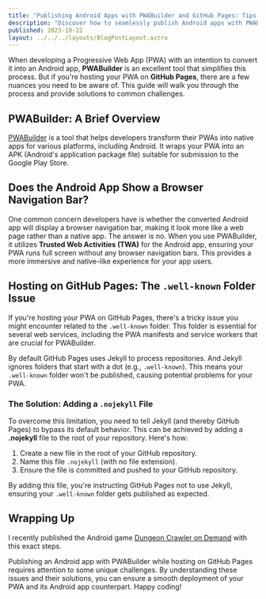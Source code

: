 ```yaml
---
title: "Publishing Android Apps with PWABuilder and GitHub Pages: Tips & Tricks"
description: "Discover how to seamlessly publish Android apps with PWABuilder when hosted on GitHub Pages. Learn tips on ensuring a native-like experience without browser bars and addressing the `.well-known` folder issue with Jekyll."
published: 2023-10-22
layout: ../../../layouts/BlogPostLayout.astro
---
```


When developing a Progressive Web App (PWA) with an intention to convert it into an Android app, **PWABuilder** is an excellent tool that simplifies this process. But if you're hosting your PWA on **GitHub Pages**, there are a few nuances you need to be aware of. This guide will walk you through the process and provide solutions to common challenges.

## PWABuilder: A Brief Overview

[PWABuilder](https://www.pwabuilder.com/) is a tool that helps developers transform their PWAs into native apps for various platforms, including Android. It wraps your PWA into an APK (Android's application package file) suitable for submission to the Google Play Store.

## Does the Android App Show a Browser Navigation Bar?

One common concern developers have is whether the converted Android app will display a browser navigation bar, making it look more like a web page rather than a native app. The answer is no. When you use PWABuilder, it utilizes **Trusted Web Activities (TWA)** for the Android app, ensuring your PWA runs full screen without any browser navigation bars. This provides a more immersive and native-like experience for your app users.

## Hosting on GitHub Pages: The `.well-known` Folder Issue

If you're hosting your PWA on GitHub Pages, there's a tricky issue you might encounter related to the `.well-known` folder. This folder is essential for several web services, including the PWA manifests and service workers that are crucial for PWABuilder.

By default GitHub Pages uses Jekyll to process repositories. And Jekyll ignores folders that start with a dot (e.g., `.well-known`). This means your `.well-known` folder won't be published, causing potential problems for your PWA.

### The Solution: Adding a `.nojekyll` File

To overcome this limitation, you need to tell Jekyll (and thereby GitHub Pages) to bypass its default behavior. This can be achieved by adding a **.nojekyll** file to the root of your repository. Here's how:

1. Create a new file in the root of your GitHub repository.
2. Name this file `.nojekyll` (with no file extension).
3. Ensure the file is committed and pushed to your GitHub repository.

By adding this file, you're instructing GitHub Pages not to use Jekyll, ensuring your `.well-known` folder gets published as expected.

## Wrapping Up

I recently published the Android game [Dungeon Crawler on Demand](https://play.google.com/store/apps/details?id=com.thomaspeissl.quick_dungeon_crawler_od.twa) with this exact steps.

Publishing an Android app with PWABuilder while hosting on GitHub Pages requires attention to some unique challenges. By understanding these issues and their solutions, you can ensure a smooth deployment of your PWA and its Android app counterpart. Happy coding!
